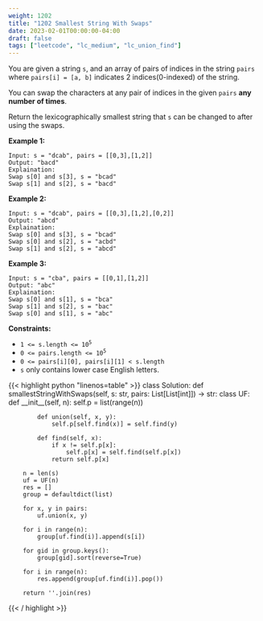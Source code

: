```yaml
---
weight: 1202
title: "1202 Smallest String With Swaps"
date: 2023-02-01T00:00:00-04:00
draft: false
tags: ["leetcode", "lc_medium", "lc_union_find"]
---
```


You are given a string `s`, and an array of pairs of indices in the string `pairs` where `pairs[i] = [a, b]` indicates 2 indices(0-indexed) of the string.

You can swap the characters at any pair of indices in the given `pairs` **any number of times**.

Return the lexicographically smallest string that `s` can be changed to after using the swaps.

**Example 1:**
```
Input: s = "dcab", pairs = [[0,3],[1,2]]
Output: "bacd"
Explaination: 
Swap s[0] and s[3], s = "bcad"
Swap s[1] and s[2], s = "bacd"
```
**Example 2:**
```
Input: s = "dcab", pairs = [[0,3],[1,2],[0,2]]
Output: "abcd"
Explaination: 
Swap s[0] and s[3], s = "bcad"
Swap s[0] and s[2], s = "acbd"
Swap s[1] and s[2], s = "abcd"
```
**Example 3:**
```
Input: s = "cba", pairs = [[0,1],[1,2]]
Output: "abc"
Explaination: 
Swap s[0] and s[1], s = "bca"
Swap s[1] and s[2], s = "bac"
Swap s[0] and s[1], s = "abc"
```

**Constraints:**
- <code>1 <= s.length <= 10<sup>5</sup></code>
- <code>0 <= pairs.length <= 10<sup>5</sup></code>
- `0 <= pairs[i][0], pairs[i][1] < s.length`
- `s` only contains lower case English letters.

<div class="tabs"></div>
<div class="tab-content">
<div id="python" class="lang">
{{< highlight python "linenos=table" >}}
class Solution:
    def smallestStringWithSwaps(self, s: str, pairs: List[List[int]]) -> str:
        class UF:
            def __init__(self, n):
                self.p = list(range(n))

            def union(self, x, y):
                self.p[self.find(x)] = self.find(y)

            def find(self, x):
                if x != self.p[x]:
                    self.p[x] = self.find(self.p[x])
                return self.p[x]

        n = len(s)
        uf = UF(n)
        res = []
        group = defaultdict(list)

        for x, y in pairs:
            uf.union(x, y)

        for i in range(n): 
            group[uf.find(i)].append(s[i])

        for gid in group.keys(): 
            group[gid].sort(reverse=True)

        for i in range(n): 
            res.append(group[uf.find(i)].pop())

        return ''.join(res)
{{< / highlight >}}
</div>
</div>
